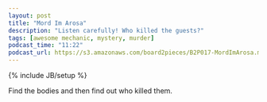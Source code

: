 ```yaml
---
layout: post
title: "Mord Im Arosa"
description: "Listen carefully! Who killed the guests?"
tags: [awesome mechanic, mystery, murder]
podcast_time: "11:22"
podcast_url: https://s3.amazonaws.com/board2pieces/B2P017-MordImArosa.mp3
---
```

{% include JB/setup %}

Find the bodies and then find out who killed them.

